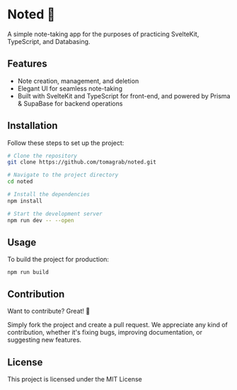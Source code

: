 # Noted 📝

A simple note-taking app for the purposes of practicing SvelteKit, TypeScript, and Databasing.

## Features
- Note creation, management, and deletion
- Elegant UI for seamless note-taking
- Built with SvelteKit and TypeScript for front-end, and powered by Prisma & SupaBase for backend operations

## Installation

Follow these steps to set up the project:

```bash
# Clone the repository
git clone https://github.com/tomagrab/noted.git

# Navigate to the project directory
cd noted

# Install the dependencies
npm install

# Start the development server
npm run dev -- --open
```

## Usage

To build the project for production:

```
npm run build
```

## Contribution

Want to contribute? Great! 🎉

Simply fork the project and create a pull request. We appreciate any kind of contribution, whether it's fixing bugs, improving documentation, or suggesting new features.

## License

This project is licensed under the MIT License